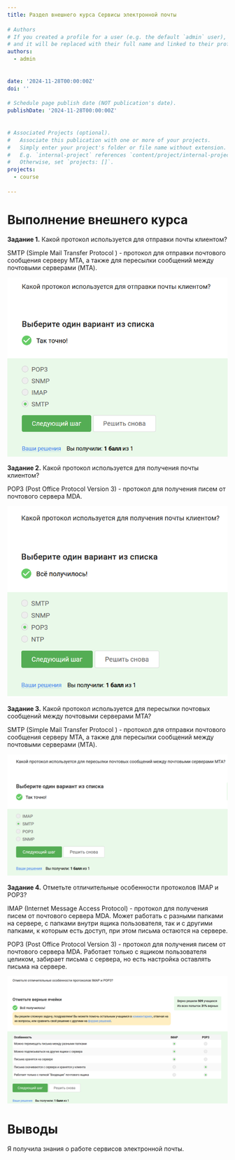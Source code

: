 ```yaml
---
title: Раздел внешнего курса Сервисы электронной почты

# Authors
# If you created a profile for a user (e.g. the default `admin` user), write the username (folder name) here
# and it will be replaced with their full name and linked to their profile.
authors:
  - admin


date: '2024-11-28T00:00:00Z'
doi: ''

# Schedule page publish date (NOT publication's date).
publishDate: '2024-11-28T00:00:00Z'


# Associated Projects (optional).
#   Associate this publication with one or more of your projects.
#   Simply enter your project's folder or file name without extension.
#   E.g. `internal-project` references `content/project/internal-project/index.md`.
#   Otherwise, set `projects: []`.
projects:
  - course

---
```


# Выполнение внешнего курса

**Задание 1.** Какой протокол используется для отправки почты клиентом?

SMTP (Simple Mail Transfer Protocol ) - протокол для отправки почтового сообщения серверу MTA, а также для пересылки сообщений между почтовыми серверами (MTA).

![Протокол для отправки почты клиентом](image/курс33.png)

**Задание 2.** Какой протокол используется для получения почты клиентом?

POP3 (Post Office Protocol Version 3) - протокол для получения писем от почтового сервера MDA.

![Протокол для получения почты клиентом](image/курс34.png)

**Задание 3.** Какой протокол используется для пересылки почтовых сообщений между почтовыми серверами MTA?

SMTP (Simple Mail Transfer Protocol ) - протокол для отправки почтового сообщения серверу MTA, а также для пересылки сообщений между почтовыми серверами (MTA).

![Протокол для пересылки почтовых сообщений](image/курс35.png)

**Задание 4.** Отметьте отличительные особенности протоколов IMAP и POP3?

IMAP (Internet Message Access Protocol) - протокол для получения писем от почтового сервера MDA. Может работать с разными папками на сервере, с папками внутри ящика пользователя, так и с другими папками, к которым есть доступ, при этом письма остаются на сервере.

POP3 (Post Office Protocol Version 3) - протокол для получения писем от почтового сервера MDA. Работает только с ящиком пользователя целиком, забирает письма с сервера, но есть настройка оставлять письма на сервере.

![Отличия протоколов IMAP и POP3](image/курс36.png)


# Выводы

Я получила знания о работе сервисов электронной почты.

